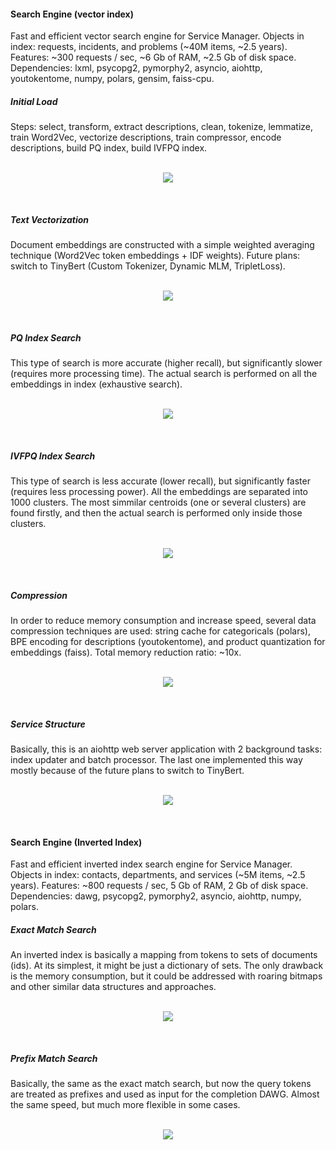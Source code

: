 #### Search Engine (vector index)
Fast and efficient vector search engine for Service Manager. Objects in index: requests, incidents, and problems (~40M items, ~2.5 years). Features: ~300 requests / sec, ~6 Gb of RAM, ~2.5 Gb of disk space. Dependencies: lxml, psycopg2, pymorphy2, asyncio, aiohttp, youtokentome, numpy, polars, gensim, faiss-cpu.

##### Initial Load
Steps: select, transform, extract  descriptions, clean, tokenize, lemmatize, train Word2Vec, vectorize descriptions, train compressor, encode descriptions, build PQ index, build IVFPQ index.
</br></br><p align='center'><img src='assets/01a.svg'></p></br>

##### Text Vectorization
Document embeddings are constructed with a simple weighted averaging technique (Word2Vec token embeddings + IDF weights). Future plans: switch to TinyBert (Custom Tokenizer, Dynamic MLM, TripletLoss).
</br></br><p align='center'><img src='assets/02a.svg'></p></br>

##### PQ Index Search
This type of search is more accurate (higher recall), but significantly slower (requires more processing time). The actual search is performed on all the embeddings in index (exhaustive search).
</br></br><p align='center'><img src='assets/03a.svg'></p></br>

##### IVFPQ Index Search
This type of search is less accurate (lower recall), but significantly faster (requires less processing power). All the embeddings are separated into 1000 clusters. The most simmilar centroids (one or several clusters) are found firstly, and then the actual search is performed only inside those clusters.
</br></br><p align='center'><img src='assets/04a.svg'></p></br>

##### Compression
In order to reduce memory consumption and increase speed, several data compression techniques are used: string cache for categoricals (polars), BPE encoding for descriptions (youtokentome), and product quantization for embeddings (faiss). Total memory reduction ratio: ~10x.
</br></br><p align='center'><img src='assets/05a.svg'></p></br>

##### Service Structure
Basically, this is an aiohttp web server application with 2 background tasks: index updater and batch processor. The last one implemented this way mostly because of the future plans to switch to TinyBert.
</br></br><p align='center'><img src='assets/06a.svg'></p></br>

#### Search Engine (Inverted Index)
Fast and efficient inverted index search engine for Service Manager. Objects in index: contacts, departments, and services (~5M items, ~2.5 years). Features: ~800 requests / sec, 5 Gb of RAM, 2 Gb of disk space. Dependencies: dawg, psycopg2, pymorphy2, asyncio, aiohttp, numpy, polars.

##### Exact Match Search
An inverted index is basically a mapping from tokens to sets of documents (ids).
At its simplest, it might be just a dictionary of sets. The only drawback is the memory consumption, but it could be addressed with roaring bitmaps and other similar data structures and approaches.
</br></br><p align='center'><img src='assets/07a.svg'></p></br>

##### Prefix Match Search
Basically, the same as the exact match search, but now the query tokens are treated as prefixes and used as input for the completion DAWG. Almost the same speed, but much more flexible in some cases.
</br></br><p align='center'><img src='assets/08a.svg'></p>
